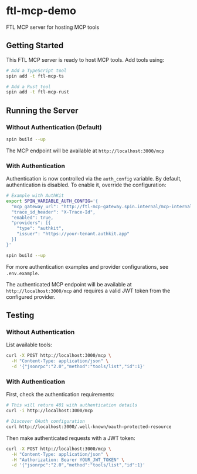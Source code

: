 # ftl-mcp-demo

FTL MCP server for hosting MCP tools

## Getting Started

This FTL MCP server is ready to host MCP tools. Add tools using:

```bash
# Add a TypeScript tool
spin add -t ftl-mcp-ts

# Add a Rust tool
spin add -t ftl-mcp-rust
```

## Running the Server

### Without Authentication (Default)

```bash
spin build --up
```

The MCP endpoint will be available at `http://localhost:3000/mcp`

### With Authentication

Authentication is now controlled via the `auth_config` variable. By default, authentication is disabled. To enable it, override the configuration:

```bash
# Example with AuthKit
export SPIN_VARIABLE_AUTH_CONFIG='{
  "mcp_gateway_url": "http://ftl-mcp-gateway.spin.internal/mcp-internal",
  "trace_id_header": "X-Trace-Id",
  "enabled": true,
  "providers": [{
    "type": "authkit",
    "issuer": "https://your-tenant.authkit.app"
  }]
}'

spin build --up
```

For more authentication examples and provider configurations, see `.env.example`.

The authenticated MCP endpoint will be available at `http://localhost:3000/mcp` and requires a valid JWT token from the configured provider.

## Testing

### Without Authentication

List available tools:
```bash
curl -X POST http://localhost:3000/mcp \
  -H "Content-Type: application/json" \
  -d '{"jsonrpc":"2.0","method":"tools/list","id":1}'
```

### With Authentication

First, check the authentication requirements:
```bash
# This will return 401 with authentication details
curl -i http://localhost:3000/mcp

# Discover OAuth configuration
curl http://localhost:3000/.well-known/oauth-protected-resource
```

Then make authenticated requests with a JWT token:
```bash
curl -X POST http://localhost:3000/mcp \
  -H "Content-Type: application/json" \
  -H "Authorization: Bearer YOUR_JWT_TOKEN" \
  -d '{"jsonrpc":"2.0","method":"tools/list","id":1}'
```
